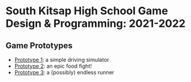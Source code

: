 # South Kitsap High School Game Design & Programming: 2021-2022

## Game Prototypes

* [Prototype 1][p1]: a simple driving simulator
* [Prototype 2][p2]: an epic food fight!
* [Prototype 3][p3]: a (possibly) endless runner

[p1]: <prototype-1/>
[p2]: <prototype-2/>
[p3]: <prototype-3/>
